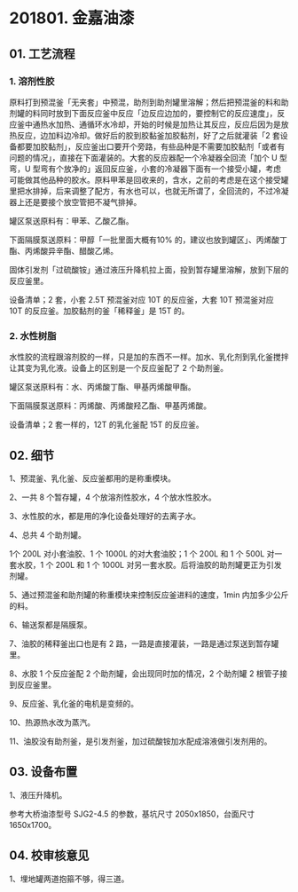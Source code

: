 # 201801. 金嘉油漆

## 01. 工艺流程

### 1. 溶剂性胶

原料打到预混釜「无夹套」中预混，助剂到助剂罐里溶解；然后把预混釜的料和助剂罐的料同时放到下面反应釜中反应「边反应边加的，要控制它的反应速度」，反应釜中通热水加热、通循环水冷却，开始的时候是加热让其反应，反应后因为是放热反应，边加料边冷却。做好后的胶到胶黏釜加胶黏剂，好了之后就灌装「2 套设备都要加胶黏剂」，反应釜出口要开个旁路，有些品种是不需要加胶黏剂「或者有问题的情况」，直接在下面灌装的。大套的反应器配一个冷凝器全回流「加个 U 型弯，U 型弯有个放净的」返回反应釜，小套的冷凝器下面有一个接受小罐，考虑可能做其他品种的胶水。原料甲苯是回收来的，含水，之前的考虑是在这个接受罐里把水排掉，后来调整了配方，有水也可以，也就无所谓了，全回流的，不过冷凝器上还是要接个放空管把不凝气排掉。

罐区泵送原料有：甲苯、乙酸乙酯。

下面隔膜泵送原料：甲醇「一批里面大概有10% 的，建议也放到罐区」、丙烯酸丁酯、丙烯酸异辛酯、醋酸乙烯。

固体引发剂「过硫酸铵」通过液压升降机拉上面，投到暂存罐里溶解，放到下层的反应釜里。

设备清单；2 套，小套 2.5T 预混釜对应 10T 的反应釜，大套 10T 预混釜对应 10T 的反应釜。加胶黏剂的釜「稀释釜」是 15T 的。

### 2. 水性树脂

水性胶的流程跟溶剂胶的一样，只是加的东西不一样。加水、乳化剂到乳化釜搅拌让其变为乳化液。设备上的区别是一个反应釜配了 2 个助剂釜。

罐区泵送原料有：水、丙烯酸丁酯、甲基丙烯酸甲酯。

下面隔膜泵送原料：丙烯酸、丙烯酸羟乙酯、甲基丙烯酸。

设备清单；2 套一样的，12T 的乳化釜配 15T 的反应釜。

## 02. 细节

1、预混釜、乳化釜、反应釜都用的是称重模块。

2、一共 8 个暂存罐，4 个放溶剂性胶水，4 个放水性胶水。

3、水性胶的水，都是用的净化设备处理好的去离子水。

4、总共 4 个助剂罐。

1个 200L 对小套油胶、1 个 1000L 的对大套油胶；1 个 200L 和 1 个 500L 对一套水胶，1 个 200L 和 1 个 1000L 对另一套水胶。后将油胶的助剂罐更正为引发剂罐。

5、通过预混釜和助剂罐的称重模块来控制反应釜进料的速度，1min 内加多少公斤的料。

6、输送泵都是隔膜泵。

7、油胶的稀释釜出口也是有 2 路，一路是直接灌装，一路是通过泵送到暂存罐里。

8、水胶 1 个反应釜配 2 个助剂罐，会出现同时加的情况，2 个助剂罐 2 根管子接到反应釜里。

9、反应釜、乳化釜的电机是变频的。

10、热源热水改为蒸汽。

11、油胶没有助剂釜，是引发剂釜，加过硫酸铵加水配成溶液做引发剂用的。

## 03. 设备布置

1、液压升降机。

参考大桥油漆型号 SJG2-4.5 的参数，基坑尺寸 2050x1850，台面尺寸 1650x1700。

## 04. 校审核意见

1、埋地罐两道抱箍不够，得三道。

